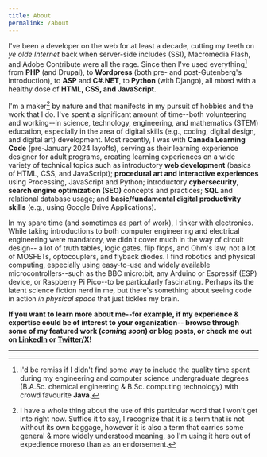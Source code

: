 ```yaml
---
title: About
permalink: /about
---
```


I've been a developer on the web for at least a decade, cutting my teeth on _ye olde Internet_ back when server-side includes (SSI), Macromedia Flash, and Adobe Contribute were all the rage. Since then I've used everything[^1] from **PHP** (and Drupal), to **Wordpress** (both pre- and post-Gutenberg's introduction), to **ASP** and **C#.NET**, to **Python** (with Django), all mixed with a healthy dose of **HTML, CSS, and JavaScript**. 

[^1]: I'd be remiss if I didn't find some way to include the quality time spent during my engineering and computer science undergraduate degrees (B.A.Sc. chemical engineering & B.Sc. computing technology) with crowd favourite **Java**.

I'm a maker[^2] by nature and that manifests in my pursuit of hobbies and the work that I do. I've spent a significant amount of time--both volunteering and working--in science, technology, engineering, and mathematics (STEM) education, especially in the area of digital skills (e.g., coding, digital design, and digital art) development. Most recently, I was with **Canada Learning Code** (pre-January 2024 layoffs), serving as their learning experience designer for adult programs, creating learning experiences on a wide variety of technical topics such as introductory **web development** (basics of HTML, CSS, and JavaScript); **procedural art and interactive experiences** using Processing, JavaScript and Python; introductory **cybersecurity**, **search engine optimization (SEO)** concepts and practices; **SQL** and relational database usage; and **basic/fundamental digital productivity skills** (e.g., using Google Drive Applications).

[^2]: I have a whole thing about the use of this particular word that I won't get into right now. Suffice it to say, I recognize that it is a term that is not without its own baggage, however it is also a term that carries some general & more widely understood meaning, so I'm using it here out of expedience moreso than as an endorsement.

In my spare time (and sometimes as part of work), I tinker with electronics. While taking introductions to both computer engineering and electrical engineering were mandatory, we didn't cover much in the way of circuit design-- a lot of truth tables, logic gates, flip flops, and Ohm's law, not a lot of MOSFETs, optocouplers, and flyback diodes. I find robotics and physical computing, especially using easy-to-use and widely available microcontrollers--such as the BBC micro:bit, any Arduino or Espressif (ESP) device, or Raspberry Pi Pico--to be particularly fascinating. Perhaps its the latent science fiction nerd in me, but there's something about seeing code in action _in physical space_ that just tickles my brain.

**If you want to learn more about me--for example, if my experience & expertise could be of interest to your organization-- browse through some of my featured work (_coming soon_) or blog posts, or check me out on [LinkedIn](https://www.linkedin.com/in/jnthn-wbr) or [Twitter/X](https://www.twitter.com/jernwerber)!**

<!--
Previous to that, I worked on contract for Canada's largest STEM education outreach non-profit, **Actua**, serving as their coding education specialist and working with topics such as **artificial intelligence** and **machine learning**; **digital agriculture**; **internet safety** and **cryptography**.


 At Actua, I spent some time learning about, and working with, the micro:bit--designing content around it, and experimenting with enhancing its usefulness by authoring new MakeCode extensions for use in the MakeCode IDE. I've used the micro:bit for other projects and I've found it to be handy, with its raft of onboard sensors, LED matrix, and a radio module in the ISM (2.4 GHz) band that lets it communicate with other micro:bits (should you program it to do so, naturally) but what really stands out to me is how you can interchangeably work in a block;based
-->



---


